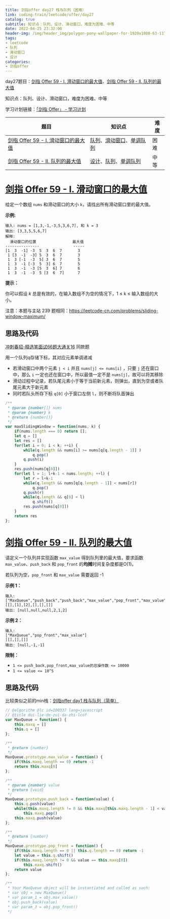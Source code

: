 ```yaml
---
title: 剑指offer day27 栈与队列（困难）
link: coding-train/leetcode/offer/day27
catalog: true
subtitle: 知识点：队列、设计、滑动窗口，难度为困难、中等
date: 2022-04-25 23:32:00
header-img: /img/header_img/polygon-pony-wallpaper-for-1920x1080-63-1175.jpg
tags:
- leetcode
- 队列
- 滑动窗口
- 设计
categories:
- 剑指offer
---
```


day27题目：[剑指 Offer 59 - I. 滑动窗口的最大值](https://leetcode-cn.com/problems/hua-dong-chuang-kou-de-zui-da-zhi-lcof/)、[剑指 Offer 59 - II. 队列的最大值](https://leetcode-cn.com/problems/dui-lie-de-zui-da-zhi-lcof/)

知识点：队列、设计、滑动窗口，难度为困难、中等

学习计划链接：[「剑指 Offer」 - 学习计划](https://leetcode-cn.com/study-plan/lcof/?progress=7jn70jr)

| 题目 | 知识点 | 难度 |
| --- | ---- | ---- |
| [剑指 Offer 59 - I. 滑动窗口的最大值](https://leetcode-cn.com/problems/hua-dong-chuang-kou-de-zui-da-zhi-lcof/) | [队列](https://leetcode-cn.com/tag/queue)、[滑动窗口](https://leetcode-cn.com/tag/sliding-window)、[单调队列](https://leetcode-cn.com/tag/monotonic-queue) | 困难 |
| [剑指 Offer 59 - II. 队列的最大值](https://leetcode-cn.com/problems/dui-lie-de-zui-da-zhi-lcof/) | [设计](https://leetcode-cn.com/tag/design)、[队列](https://leetcode-cn.com/tag/queue)、[单调队列](https://leetcode-cn.com/tag/monotonic-queue) | 中等 |

# [剑指 Offer 59 - I. 滑动窗口的最大值](https://leetcode-cn.com/problems/hua-dong-chuang-kou-de-zui-da-zhi-lcof/)

给定一个数组 `nums` 和滑动窗口的大小 `k`，请找出所有滑动窗口里的最大值。

**示例:**

```
输入: nums = [1,3,-1,-3,5,3,6,7], 和 k = 3
输出: [3,3,5,5,6,7] 
解释: 
  滑动窗口的位置                最大值
---------------               -----
[1  3  -1] -3  5  3  6  7       3
 1 [3  -1  -3] 5  3  6  7       3
 1  3 [-1  -3  5] 3  6  7       5
 1  3  -1 [-3  5  3] 6  7       5
 1  3  -1  -3 [5  3  6] 7       6
 1  3  -1  -3  5 [3  6  7]      7
```

**提示：**

你可以假设 *k* 总是有效的，在输入数组不为空的情况下，1 ≤ k ≤ 输入数组的大小。

注意：本题与主站 239 题相同：<https://leetcode-cn.com/problems/sliding-window-maximum/>

## 思路及代码

[冲刺春招-精选笔面试66题大通关16](https://ysx.cosine.ren/cn/coding-train/leetcode/bytedance/bytedance-day16/#239) 同款题

用一个队列q存储下标，其对应元素单调递减

-   若滑动窗口中两个元素 `j < i` 并且 `nums[j] <= nums[i]` ，只要 `j` 还在窗口中，那么 `i` 一定也还在窗口中，所以最值一定不是 `nums[j]`，故可以将其移除
-   滑动过程中记录，若队尾元素小于等于当前新元素，则弹出，直到为空或者队尾元素大于新元素
-   同时若队头所存下标 `q[0]` 小于窗口左侧 `l`，则不断将队首弹出

```javascript
/**
 * @param {number[]} nums
 * @param {number} k
 * @return {number[]}
 */
var maxSlidingWindow = function(nums, k) {
    if(nums.length === 0) return [];
    let q = []
    let res = []
    for(let i = 0; i < k; ++i) {
        while(q.length && nums[i] >= nums[q[q.length - 1]] )
            q.pop()
        q.push(i)
    }
    res.push(nums[q[0]])
    for(let l = 1; l+k-1 < nums.length; ++l) {
        let r = l+k-1
        while(q.length && nums[q[q.length - 1]] < nums[r]) 
            q.pop()
        q.push(r)
        while(q.length && q[0] < l)
            q.shift()
        res.push(nums[q[0]])
    }
    return res
};
```

# [剑指 Offer 59 - II. 队列的最大值](https://leetcode-cn.com/problems/dui-lie-de-zui-da-zhi-lcof/)

请定义一个队列并实现函数 `max_value` 得到队列里的最大值，要求函数`max_value`、`push_back` 和 `pop_front` 的**均摊**时间复杂度都是O(1)。

若队列为空，`pop_front` 和 `max_value` 需要返回 -1

**示例 1：**

```
输入: 
["MaxQueue","push_back","push_back","max_value","pop_front","max_value"]
[[],[1],[2],[],[],[]]
输出: [null,null,null,2,1,2]
```

**示例 2：**

```
输入: 
["MaxQueue","pop_front","max_value"]
[[],[],[]]
输出: [null,-1,-1]
```

**限制：**

-   `1 <= push_back,pop_front,max_value的总操作数 <= 10000`
-   `1 <= value <= 10^5`

## 思路及代码

比较类似之前的min栈：[剑指offer day1 栈与队列（简单）](https://ysx.cosine.ren/cn/coding-train/leetcode/offer/day1/#offer-30-min)
```javascript
// @algorithm @lc id=100337 lang=javascript 
// @title dui-lie-de-zui-da-zhi-lcof
var MaxQueue = function() {
    this.maxq = []
    this.q = []
};

/**
 * @return {number}
 */
MaxQueue.prototype.max_value = function() {
    if(this.maxq.length == 0) return -1
    return this.maxq[0] 
};

/** 
 * @param {number} value
 * @return {void}
 */
MaxQueue.prototype.push_back = function(value) {
    this.q.push(value)
    while(this.maxq.length != 0 && this.maxq[this.maxq.length - 1] < value)
        this.maxq.pop()
    this.maxq.push(value)
};

/**
 * @return {number}
 */
MaxQueue.prototype.pop_front = function() {
    if(this.maxq.length == 0 || this.q.length == 0) return -1
    let value = this.q.shift()  
    if(this.maxq.length != 0 && value == this.maxq[0])
        this.maxq.shift()
    return value
};

/**
 * Your MaxQueue object will be instantiated and called as such:
 * var obj = new MaxQueue()
 * var param_1 = obj.max_value()
 * obj.push_back(value)
 * var param_3 = obj.pop_front()
 */
```